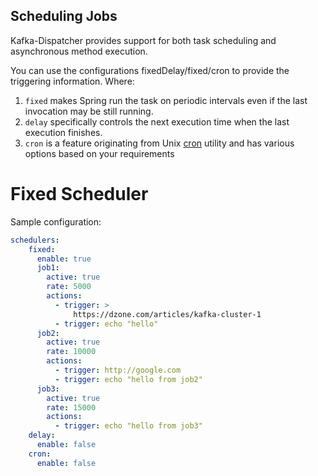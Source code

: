 ## Scheduling Jobs
Kafka-Dispatcher provides support for both task scheduling and asynchronous
 method execution.
 
You can use the configurations fixedDelay/fixed/cron to provide the triggering information. Where:

1. <code>fixed</code> makes Spring run the task on periodic intervals even if the last invocation may be still running.
2. <code>delay</code> specifically controls the next execution time when the last execution finishes.
3. <code>cron</code> is a feature originating from Unix [cron](https://en.wikipedia.org/wiki/Cron) utility and has various options based on your requirements

# Fixed Scheduler
Sample configuration:

````yml
schedulers:
    fixed:
      enable: true
      job1:
        active: true
        rate: 5000
        actions:
          - trigger: >
              https://dzone.com/articles/kafka-cluster-1
          - trigger: echo "hello"
      job2:
        active: true
        rate: 10000
        actions:
          - trigger: http://google.com
          - trigger: echo "hello from job2"
      job3:
        active: true
        rate: 15000
        actions:
          - trigger: echo "hello from job3"
    delay:
      enable: false
    cron:
      enable: false


````